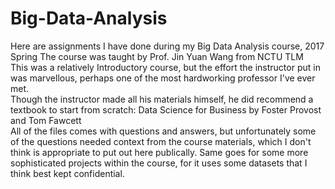 # Big-Data-Analysis
Here are assignments I have done during my Big Data Analysis course, 2017 Spring
The course was taught by Prof. Jin Yuan Wang from NCTU TLM
\
This was a relatively Introductory course, but the effort the instructor put in was marvellous, perhaps one of the most hardworking professor I've ever met.
\
Though the instructor made all his materials himself, he did recommend a textbook to start from scratch:
Data Science for Business by Foster Provost and Tom Fawcett
\
All of the files comes with questions and answers, but unfortunately some of the questions needed context from the course materials, which I don't think is appropriate to put out here publically. Same goes for some more sophisticated projects within the course, for it uses some datasets that I think best kept confidential.
